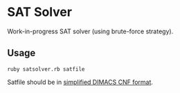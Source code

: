 # SAT Solver

Work-in-progress SAT solver (using brute-force strategy).

## Usage

````ruby satsolver.rb satfile````

Satfile should be in [simplified DIMACS CNF format](http://www.satcompetition.org/2009/format-benchmarks2009.html).
